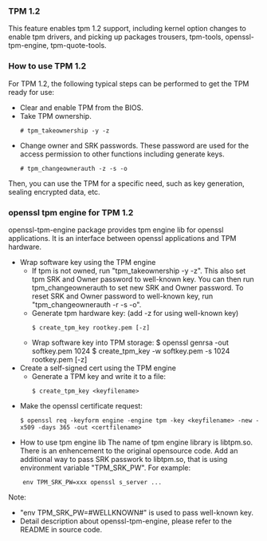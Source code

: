 ### TPM 1.2
This feature enables tpm 1.2 support, including kernel option changes to
enable tpm drivers, and picking up packages trousers, tpm-tools,
openssl-tpm-engine, tpm-quote-tools.

### How to use TPM 1.2
For TPM 1.2, the following typical steps can be performed to get the TPM
ready for use:

- Clear and enable TPM from the BIOS.
- Take TPM ownership.
  ```
  # tpm_takeownership -y -z
  ```
- Change owner and SRK passwords. These password are used for the
  access permission to other functions including generate keys.
  ```
  # tpm_changeownerauth -z -s -o
  ```
Then, you can use the TPM for a specific need, such as key generation,
sealing encrypted data, etc.

### openssl tpm engine for TPM 1.2
openssl-tpm-engine package provides tpm engine lib for openssl applications.
It is an interface between openssl applications and TPM hardware.

- Wrap software key using the TPM engine
  - If tpm is not owned, run "tpm_takeownership -y -z".
    This also set tpm SRK and Owner password to well-known key.
    You can then run tpm_changeownerauth to set new SRK and Owner password.
    To reset SRK and Owner password to well-known key, run "tpm_changeownerauth -r -s -o".
  - Generate tpm hardware key: (add -z for using well-known key)
    ```
    $ create_tpm_key rootkey.pem [-z]
    ```
  - Wrap software key into TPM storage:
    $ openssl genrsa -out softkey.pem 1024
    $ create_tpm_key -w softkey.pem -s 1024 rootkey.pem [-z]
- Create a self-signed cert using the TPM engine
  - Generate a TPM key and write it to a file:
    ```
    $ create_tpm_key <keyfilename>
    ```
- Make the openssl certificate request:
  ```
  $ openssl req -keyform engine -engine tpm -key <keyfilename> -new -x509 -days 365 -out <certfilename>
  ```
- How to use tpm engine lib
The name of tpm engine library is libtpm.so.
There is an enhencement to the original opensource code.
Add an additional way to pass SRK passwork to libtpm.so,
that is using environment variable "TPM_SRK_PW".
For example:
```
	env TPM_SRK_PW=xxx openssl s_server ...
```
Note:
- "env TPM_SRK_PW=#WELLKNOWN#" is used to pass well-known key.
- Detail description about openssl-tpm-engine, please refer to the README in source code.
